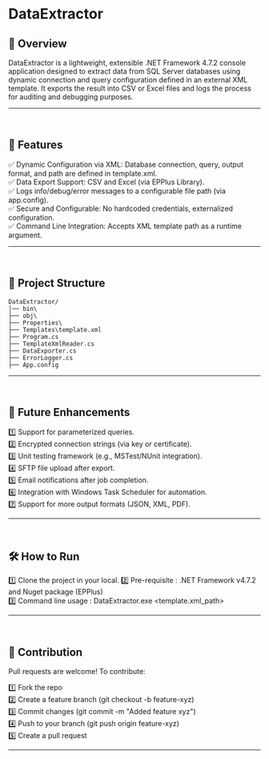 # DataExtractor

## 📖 Overview  
DataExtractor is a lightweight, extensible .NET Framework 4.7.2 console application designed to extract data from SQL Server databases using dynamic connection and query configuration defined in an external XML template. It exports the result into CSV or Excel files and logs the process for auditing and debugging purposes.

---
<br />



## 🚀 Features  
✅ Dynamic Configuration via XML: Database connection, query, output format, and path are defined in template.xml. <br />
✅ Data Export Support: CSV and Excel (via EPPlus Library). <br />
✅ Logs info/debug/error messages to a configurable file path (via app.config). <br />
✅ Secure and Configurable: No hardcoded credentials, externalized configuration. <br />
✅ Command Line Integration: Accepts XML template path as a runtime argument. <br />

---
<br />



## 📁 Project Structure
```
DataExtractor/
│── bin\
├── obj\
├── Properties\
├── Templates\template.xml
├── Program.cs         
├── TemplateXmlReader.cs       
├── DataExporter.cs          
├── ErrorLogger.cs
├── App.config
```

---
<br />




## 🔐 Future Enhancements
1️⃣ Support for parameterized queries. <br />
2️⃣ Encrypted connection strings (via key or certificate). <br />
3️⃣ Unit testing framework (e.g., MSTest/NUnit integration). <br />
4️⃣ SFTP file upload after export. <br />
5️⃣ Email notifications after job completion. <br />
6️⃣ Integration with Windows Task Scheduler for automation. <br />
7️⃣ Support for more output formats (JSON, XML, PDF). <br />

---
<br />



## 🛠️ How to Run
1️⃣ Clone the project in your local.
2️⃣ Pre-requisite : .NET Framework v4.7.2 and Nuget package (EPPlus) <br />
3️⃣ Command line usage : DataExtractor.exe <template.xml_path>

---
<br />



## 🤝 Contribution
Pull requests are welcome! To contribute:

1️⃣ Fork the repo <br />
2️⃣ Create a feature branch (git checkout -b feature-xyz) <br />
3️⃣ Commit changes (git commit -m "Added feature xyz") <br />
4️⃣ Push to your branch (git push origin feature-xyz) <br />
5️⃣ Create a pull request 

---
<br />
<br />



















